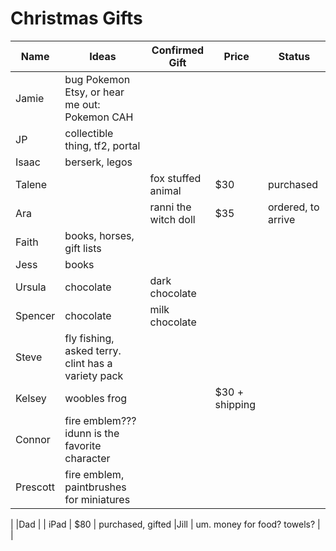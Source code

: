 # Christmas Gifts 

| Name | Ideas| Confirmed Gift| Price | Status |
| --- | ------| ----------- | --- |--------|
|Jamie| bug Pokemon Etsy, or hear me out: Pokemon CAH | 
| JP | collectible thing, tf2, portal|
| Isaac | berserk, legos |
| Talene | | fox stuffed animal | $30 |purchased | 
| Ara | | ranni the witch doll | $35|ordered, to arrive|
|Faith | books, horses, gift lists | | | 
| Jess| books | | | 
|Ursula| chocolate | dark chocolate | 
|Spencer| chocolate| milk chocolate| 
| Steve| fly fishing, asked terry. clint has a variety pack | | 
| Kelsey| woobles frog | | $30 + shipping | 
| Connor| fire emblem??? idunn is the favorite character | 
| Prescott| fire emblem, paintbrushes for miniatures | 
| 
|Dad | | iPad | $80 | purchased, gifted
|Jill | um. money for food? towels? | | 
